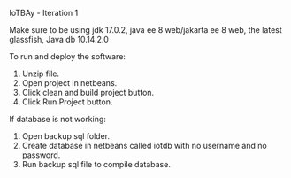 IoTBAy - Iteration 1

Make sure to be using jdk 17.0.2, java ee 8 web/jakarta ee 8 web, the latest glassfish, Java db 10.14.2.0

To run and deploy the software:

1. Unzip file.
2. Open project in netbeans.
3. Click clean and build project button.
4. Click Run Project button.

If database is not working:

1. Open backup sql folder.
2. Create database in netbeans called iotdb with no username and no password.
3. Run backup sql file to compile database.
